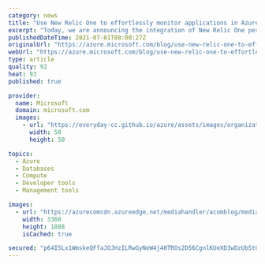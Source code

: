 ```yaml
---
category: news
title: "Use New Relic One to effortlessly monitor applications in Azure Spring Cloud"
excerpt: "Today, we are announcing the integration of New Relic One performance monitoring in Azure Spring Cloud. Over the past 18 months, we worked with many enterprise customers to learn about their scenarios. Many of these customers have thousands of Spring Boot applications running in on-premises data centers."
publishedDateTime: 2021-07-01T08:00:27Z
originalUrl: "https://azure.microsoft.com/blog/use-new-relic-one-to-effortlessly-monitor-applications-in-azure-spring-cloud/"
webUrl: "https://azure.microsoft.com/blog/use-new-relic-one-to-effortlessly-monitor-applications-in-azure-spring-cloud/"
type: article
quality: 92
heat: 93
published: true

provider:
  name: Microsoft
  domain: microsoft.com
  images:
    - url: "https://everyday-cc.github.io/azure/assets/images/organizations/microsoft.com-50x50.jpg"
      width: 50
      height: 50

topics:
  - Azure
  - Databases
  - Compute
  - Developer tools
  - Management tools

images:
  - url: "https://azurecomcdn.azureedge.net/mediahandler/acomblog/media/Default/blog/1369468a-0f0b-4317-a7f6-45298a98f0e5.jpg"
    width: 3360
    height: 1888
    isCached: true

secured: "p64I5Lx1WmskeQFfaJOJHzILRwGyNeW4j40TROs2D56CgnlKUeXD3wDzUbStGSQsgW6LqcYeNUyM5S92dqrVxfgVg5RIrT+DUeFbAiyu4yGhNsf8TGUMl9DrUEGx7/PDyJLoO+j12xSOq2/tj8Z8l1fc8IpyrigJ3ZzSDmEC6vNAXFak4fpmhaopfE6CShJlUabV2A+SXYLM5zzaN6Ma6/LWO9nVIrkIYh4GEgqz7sH/ZwNZ1TIbSIqocIeJeF9DwAdqwuisLxBvLIPVgo/MP5zhYj07a5opTCiwhJLAXF3LlTYqnqLwm+OchLt4lnYtwL7V0UWEhILhSKIrjdOs/sepc2wKa0dbLwO/vjHJ7cA=;YLoghvpHqPTCDSj43MIkdA=="
---
```


